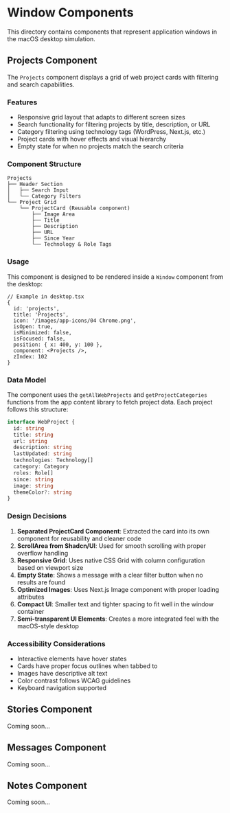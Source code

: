 # Window Components

This directory contains components that represent application windows in the macOS desktop simulation.

## Projects Component

The `Projects` component displays a grid of web project cards with filtering and search capabilities.

### Features

- Responsive grid layout that adapts to different screen sizes
- Search functionality for filtering projects by title, description, or URL
- Category filtering using technology tags (WordPress, Next.js, etc.)
- Project cards with hover effects and visual hierarchy
- Empty state for when no projects match the search criteria

### Component Structure

```
Projects
├── Header Section
│   ├── Search Input
│   └── Category Filters
└── Project Grid
    └── ProjectCard (Reusable component)
        ├── Image Area
        ├── Title
        ├── Description
        ├── URL
        ├── Since Year
        └── Technology & Role Tags
```

### Usage

This component is designed to be rendered inside a `Window` component from the desktop:

```tsx
// Example in desktop.tsx
{
  id: 'projects',
  title: 'Projects',
  icon: '/images/app-icons/04 Chrome.png',
  isOpen: true,
  isMinimized: false,
  isFocused: false,
  position: { x: 400, y: 100 },
  component: <Projects />,
  zIndex: 102
}
```

### Data Model

The component uses the `getAllWebProjects` and `getProjectCategories` functions from the app content library to fetch project data. Each project follows this structure:

```typescript
interface WebProject {
  id: string
  title: string
  url: string
  description: string
  lastUpdated: string
  technologies: Technology[]
  category: Category
  roles: Role[]
  since: string
  image: string
  themeColor?: string
}
```

### Design Decisions

1. **Separated ProjectCard Component**: Extracted the card into its own component for reusability and cleaner code
2. **ScrollArea from Shadcn/UI**: Used for smooth scrolling with proper overflow handling
3. **Responsive Grid**: Uses native CSS Grid with column configuration based on viewport size
4. **Empty State**: Shows a message with a clear filter button when no results are found
5. **Optimized Images**: Uses Next.js Image component with proper loading attributes
6. **Compact UI**: Smaller text and tighter spacing to fit well in the window container
7. **Semi-transparent UI Elements**: Creates a more integrated feel with the macOS-style desktop

### Accessibility Considerations

- Interactive elements have hover states
- Cards have proper focus outlines when tabbed to
- Images have descriptive alt text
- Color contrast follows WCAG guidelines
- Keyboard navigation supported

## Stories Component

Coming soon...

## Messages Component

Coming soon...

## Notes Component

Coming soon...
